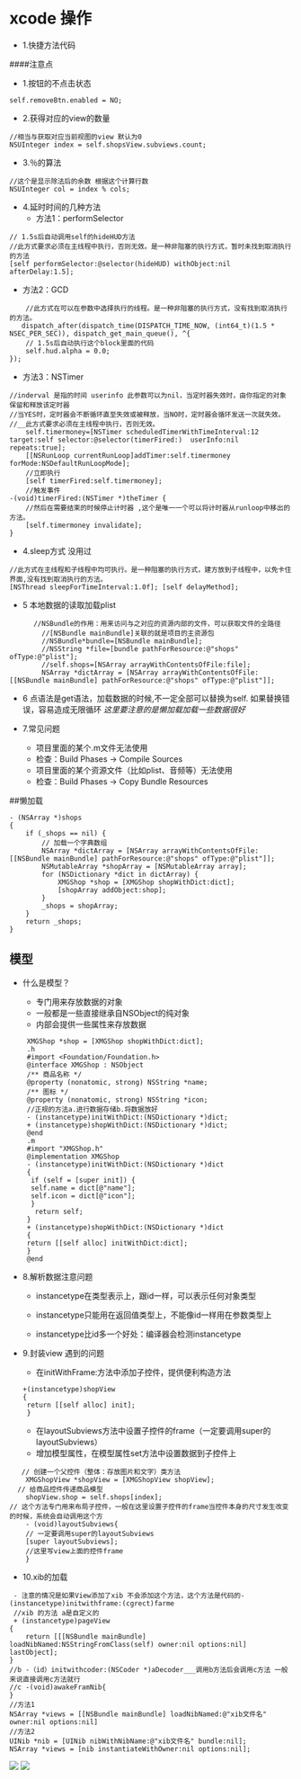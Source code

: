 # xcode 操作
- 1.快捷方法代码

####注意点
- 1.按钮的不点击状态
```objc
self.removeBtn.enabled = NO;
```

- 2.获得对应的view的数量
```objc
//相当与获取对应当前视图的view 默认为0
NSUInteger index = self.shopsView.subviews.count;
```
- 3.％的算法
```objc
//这个是显示除法后的余数 根据这个计算行数
NSUInteger col = index % cols;
```
- 4.延时时间的几种方法
   - 方法1：performSelector
```objc
// 1.5s后自动调用self的hideHUD方法
//此方式要求必须在主线程中执行，否则无效。是一种非阻塞的执行方式，暂时未找到取消执行的方法
[self performSelector:@selector(hideHUD) withObject:nil afterDelay:1.5];
```
   - 方法2：GCD
```objc
    //此方式在可以在参数中选择执行的线程。是一种非阻塞的执行方式，没有找到取消执行的方法。
   dispatch_after(dispatch_time(DISPATCH_TIME_NOW, (int64_t)(1.5 * NSEC_PER_SEC)), dispatch_get_main_queue(), ^{
    // 1.5s后自动执行这个block里面的代码
    self.hud.alpha = 0.0;
});
```
   - 方法3：NSTimer
```objc
//inderval 是指的时间 userinfo 此参数可以为nil，当定时器失效时，由你指定的对象保留和释放该定时器
//当YES时，定时器会不断循环直至失效或被释放，当NO时，定时器会循环发送一次就失效。
//__此方式要求必须在主线程中执行，否则无效。
    self.timermoney=[NSTimer scheduledTimerWithTimeInterval:12 target:self selector:@selector(timerFired:)  userInfo:nil repeats:true];
    [[NSRunLoop currentRunLoop]addTimer:self.timermoney forMode:NSDefaultRunLoopMode];
    //立即执行
    [self timerFired:self.timermoney];
    //触发事件
-(void)timerFired:(NSTimer *)theTimer {
    //然后在需要结束的时候停止计时器 ,这个是唯一一个可以将计时器从runloop中移出的方法。
    [self.timermoney invalidate];
}
```
   - 4.sleep方式 没用过
  ```objc
  //此方式在主线程和子线程中均可执行。是一种阻塞的执行方式，建方放到子线程中，以免卡住界面,没有找到取消执行的方法。
  [NSThread sleepForTimeInterval:1.0f]; [self delayMethod];
  ```
- 5 本地数据的读取加载plist
```objc
      //NSBundle的作用：用来访问与之对应的资源内部的文件，可以获取文件的全路径
        //[NSBundle mainBundle]关联的就是项目的主资源包
        //NSBundle*bundle=[NSBundle mainBundle];
        //NSString *file=[bundle pathForResource:@"shops" ofType:@"plist"];
        //self.shops=[NSArray arrayWithContentsOfFile:file];
        NSArray *dictArray = [NSArray arrayWithContentsOfFile:[[NSBundle mainBundle] pathForResource:@"shops" ofType:@"plist"]];
```
- 6 点语法是get语法，加载数据的时候,不一定全部可以替换为self.      如果替换错误，容易造成无限循环 _这里要注意的是懒加载加载一些数据很好_

- 7.常见问题
   - 项目里面的某个.m文件无法使用
    - 检查：Build Phases -> Compile Sources
   - 项目里面的某个资源文件（比如plist、音频等）无法使用
    - 检查：Build Phases -> Copy Bundle Resources

##懒加载
```objc
- (NSArray *)shops
{
    if (_shops == nil) {
        // 加载一个字典数组
        NSArray *dictArray = [NSArray arrayWithContentsOfFile:[[NSBundle mainBundle] pathForResource:@"shops" ofType:@"plist"]];
        NSMutableArray *shopArray = [NSMutableArray array];
        for (NSDictionary *dict in dictArray) {
            XMGShop *shop = [XMGShop shopWithDict:dict];
            [shopArray addObject:shop];
        }
        _shops = shopArray;
    }
    return _shops;
}

```
## 模型
- 什么是模型？
    - 专门用来存放数据的对象
    - 一般都是一些直接继承自NSObject的纯对象
    - 内部会提供一些属性来存放数据
    ```objc
     XMGShop *shop = [XMGShop shopWithDict:dict];
     .h
     #import <Foundation/Foundation.h>
     @interface XMGShop : NSObject
     /** 商品名称 */
     @property (nonatomic, strong) NSString *name;
     /** 图标 */
     @property (nonatomic, strong) NSString *icon;
     //正规的方法a.进行数据存储b.将数据放好
     - (instancetype)initWithDict:(NSDictionary *)dict;
     + (instancetype)shopWithDict:(NSDictionary *)dict;
     @end
     .m
     #import "XMGShop.h"
     @implementation XMGShop
     - (instancetype)initWithDict:(NSDictionary *)dict
     {
      if (self = [super init]) {
      self.name = dict[@"name"];
      self.icon = dict[@"icon"];
      }
       return self;
     }
     + (instancetype)shopWithDict:(NSDictionary *)dict
     {
     return [[self alloc] initWithDict:dict];
     }
     @end
    ```
- 8.解析数据注意问题
  - instancetype在类型表示上，跟id一样，可以表示任何对象类型

  - instancetype只能用在返回值类型上，不能像id一样用在参数类型上

  - instancetype比id多一个好处：编译器会检测instancetype

- 9.封装view 遇到的问题
   - 在initWithFrame:方法中添加子控件，提供便利构造方法
   ```objc
   +(instancetype)shopView
   {
    return [[self alloc] init];
    }
   ```
   - 在layoutSubviews方法中设置子控件的frame（一定要调用super的layoutSubviews）
   - 增加模型属性，在模型属性set方法中设置数据到子控件上
```objc
   // 创建一个父控件（整体：存放图片和文字）类方法
    XMGShopView *shopView = [XMGShopView shopView];
  // 给商品控件传递商品模型
    shopView.shop = self.shops[index];
// 这个方法专门用来布局子控件，一般在这里设置子控件的frame当控件本身的尺寸发生改变的时候，系统会自动调用这个方
    - (void)layoutSubviews{
    // 一定要调用super的layoutSubviews
    [super layoutSubviews];
    //这里写view上面的控件frame
    }
```
- 10.xib的加载
```objc
 - 注意的情况是如果View添加了xib 不会添加这个方法，这个方法是代码的-(instancetype)initwithframe:(cgrect)farme
 //xib 的方法 a是自定义的
 + (instancetype)pageView
{
    return [[[NSBundle mainBundle] loadNibNamed:NSStringFromClass(self) owner:nil options:nil] lastObject];
}
//b -（id）initwithcoder:(NSCoder *)aDecoder___调用b方法后会调用c方法 一般来说直接调用c方法就行
//c -(void)awakeFramNib{
}
//方法1
NSArray *views = [[NSBundle mainBundle] loadNibNamed:@"xib文件名" owner:nil options:nil]
//方法2
UINib *nib = [UINib nibWithNibName:@"xib文件名" bundle:nil];
NSArray *views = [nib instantiateWithOwner:nil options:nil];
```

![](images/Snip20150602_300.png)
![](images/Snip20150602_152.png)
